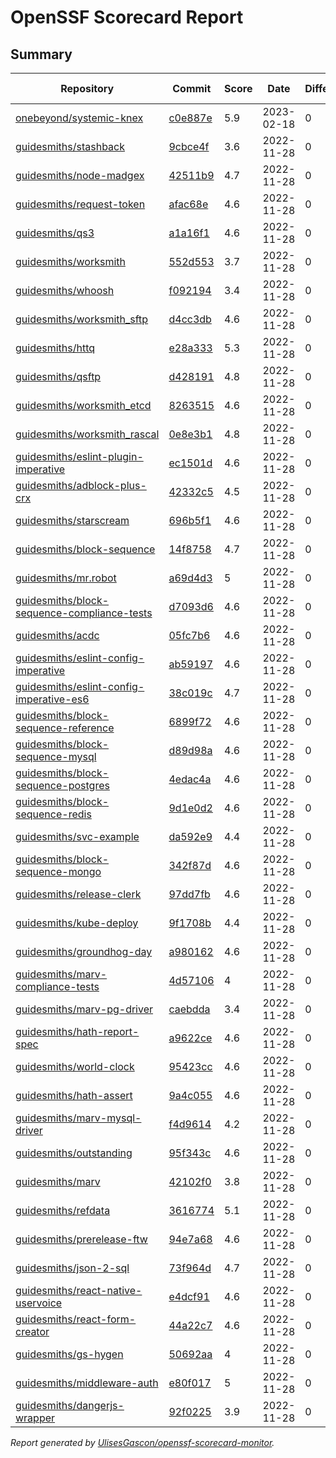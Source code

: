 # OpenSSF Scorecard Report

## Summary

| Repository | Commit | Score | Date | Difference | Report Link |
| -- | -- | -- | -- | -- | -- |
| [onebeyond/systemic-knex](https://github.com/onebeyond/systemic-knex) | [c0e887e](https://github.com/onebeyond/systemic-knex/commit/c0e887eb2d27b8bf3f7bca604e8097a5319178d8) | 5.9 | 2023-02-18 | 0 | [Full Report](https://deps.dev/project/github/onebeyond%2Fsystemic-knex) |
| [guidesmiths/stashback](https://github.com/guidesmiths/stashback) | [9cbce4f](https://github.com/guidesmiths/stashback/commit/9cbce4f53f932a386eb4b6fc35430a14dea128cd) | 3.6 | 2022-11-28 | 0 | [Full Report](https://deps.dev/project/github/guidesmiths%2Fstashback) |
| [guidesmiths/node-madgex](https://github.com/guidesmiths/node-madgex) | [42511b9](https://github.com/guidesmiths/node-madgex/commit/42511b9783832e2beb343e5c3fd02524a3260cfe) | 4.7 | 2022-11-28 | 0 | [Full Report](https://deps.dev/project/github/guidesmiths%2Fnode-madgex) |
| [guidesmiths/request-token](https://github.com/guidesmiths/request-token) | [afac68e](https://github.com/guidesmiths/request-token/commit/afac68e3d6d78b1c06f056eb75e4a145af7b70f8) | 4.6 | 2022-11-28 | 0 | [Full Report](https://deps.dev/project/github/guidesmiths%2Frequest-token) |
| [guidesmiths/qs3](https://github.com/guidesmiths/qs3) | [a1a16f1](https://github.com/guidesmiths/qs3/commit/a1a16f1c45c3833429765ad9d1a001376c90e23a) | 4.6 | 2022-11-28 | 0 | [Full Report](https://deps.dev/project/github/guidesmiths%2Fqs3) |
| [guidesmiths/worksmith](https://github.com/guidesmiths/worksmith) | [552d553](https://github.com/guidesmiths/worksmith/commit/552d553da88bddde9e55ea83ca5f1b7b756b9326) | 3.7 | 2022-11-28 | 0 | [Full Report](https://deps.dev/project/github/guidesmiths%2Fworksmith) |
| [guidesmiths/whoosh](https://github.com/guidesmiths/whoosh) | [f092194](https://github.com/guidesmiths/whoosh/commit/f092194d56a722fb3cc8737e633943455c89a1e6) | 3.4 | 2022-11-28 | 0 | [Full Report](https://deps.dev/project/github/guidesmiths%2Fwhoosh) |
| [guidesmiths/worksmith_sftp](https://github.com/guidesmiths/worksmith_sftp) | [d4cc3db](https://github.com/guidesmiths/worksmith_sftp/commit/d4cc3dbd7f3bee29e618a75356df788817771915) | 4.6 | 2022-11-28 | 0 | [Full Report](https://deps.dev/project/github/guidesmiths%2Fworksmith_sftp) |
| [guidesmiths/httq](https://github.com/guidesmiths/httq) | [e28a333](https://github.com/guidesmiths/httq/commit/e28a3334003da60fbd25f5b7132847c9e999deba) | 5.3 | 2022-11-28 | 0 | [Full Report](https://deps.dev/project/github/guidesmiths%2Fhttq) |
| [guidesmiths/qsftp](https://github.com/guidesmiths/qsftp) | [d428191](https://github.com/guidesmiths/qsftp/commit/d4281918129f63ed5c9da4723c71d0aee937c276) | 4.8 | 2022-11-28 | 0 | [Full Report](https://deps.dev/project/github/guidesmiths%2Fqsftp) |
| [guidesmiths/worksmith_etcd](https://github.com/guidesmiths/worksmith_etcd) | [8263515](https://github.com/guidesmiths/worksmith_etcd/commit/82635156c6ea23271f25d6dd004ebe34affba5b3) | 4.6 | 2022-11-28 | 0 | [Full Report](https://deps.dev/project/github/guidesmiths%2Fworksmith_etcd) |
| [guidesmiths/worksmith_rascal](https://github.com/guidesmiths/worksmith_rascal) | [0e8e3b1](https://github.com/guidesmiths/worksmith_rascal/commit/0e8e3b17c7e9d2f0b9e5d525e730fa2a2f547a19) | 4.8 | 2022-11-28 | 0 | [Full Report](https://deps.dev/project/github/guidesmiths%2Fworksmith_rascal) |
| [guidesmiths/eslint-plugin-imperative](https://github.com/guidesmiths/eslint-plugin-imperative) | [ec1501d](https://github.com/guidesmiths/eslint-plugin-imperative/commit/ec1501dd437da39dba7dbc234b6d7d92558514d6) | 4.6 | 2022-11-28 | 0 | [Full Report](https://deps.dev/project/github/guidesmiths%2Feslint-plugin-imperative) |
| [guidesmiths/adblock-plus-crx](https://github.com/guidesmiths/adblock-plus-crx) | [42332c5](https://github.com/guidesmiths/adblock-plus-crx/commit/42332c58edf486ec6cd7f972656365325afd03b0) | 4.5 | 2022-11-28 | 0 | [Full Report](https://deps.dev/project/github/guidesmiths%2Fadblock-plus-crx) |
| [guidesmiths/starscream](https://github.com/guidesmiths/starscream) | [696b5f1](https://github.com/guidesmiths/starscream/commit/696b5f1ef9097665a2341d5eb5f5863eb6591558) | 4.6 | 2022-11-28 | 0 | [Full Report](https://deps.dev/project/github/guidesmiths%2Fstarscream) |
| [guidesmiths/block-sequence](https://github.com/guidesmiths/block-sequence) | [14f8758](https://github.com/guidesmiths/block-sequence/commit/14f87583bd41f254977e818f2f667a8fad5f963f) | 4.7 | 2022-11-28 | 0 | [Full Report](https://deps.dev/project/github/guidesmiths%2Fblock-sequence) |
| [guidesmiths/mr.robot](https://github.com/guidesmiths/mr.robot) | [a69d4d3](https://github.com/guidesmiths/mr.robot/commit/a69d4d38917dc0704538cdf2936401cb3bc4bac8) | 5 | 2022-11-28 | 0 | [Full Report](https://deps.dev/project/github/guidesmiths%2Fmr.robot) |
| [guidesmiths/block-sequence-compliance-tests](https://github.com/guidesmiths/block-sequence-compliance-tests) | [d7093d6](https://github.com/guidesmiths/block-sequence-compliance-tests/commit/d7093d678907e604b03074c8a61dd94241f5d738) | 4.6 | 2022-11-28 | 0 | [Full Report](https://deps.dev/project/github/guidesmiths%2Fblock-sequence-compliance-tests) |
| [guidesmiths/acdc](https://github.com/guidesmiths/acdc) | [05fc7b6](https://github.com/guidesmiths/acdc/commit/05fc7b6a66ecdfa117c62f989ca3cc4a16f2254a) | 4.6 | 2022-11-28 | 0 | [Full Report](https://deps.dev/project/github/guidesmiths%2Facdc) |
| [guidesmiths/eslint-config-imperative](https://github.com/guidesmiths/eslint-config-imperative) | [ab59197](https://github.com/guidesmiths/eslint-config-imperative/commit/ab59197c7dfcda33fa2033378ba0412a80de3be3) | 4.6 | 2022-11-28 | 0 | [Full Report](https://deps.dev/project/github/guidesmiths%2Feslint-config-imperative) |
| [guidesmiths/eslint-config-imperative-es6](https://github.com/guidesmiths/eslint-config-imperative-es6) | [38c019c](https://github.com/guidesmiths/eslint-config-imperative-es6/commit/38c019c3712665257b58ce9d81760e08fcf8ead1) | 4.7 | 2022-11-28 | 0 | [Full Report](https://deps.dev/project/github/guidesmiths%2Feslint-config-imperative-es6) |
| [guidesmiths/block-sequence-reference](https://github.com/guidesmiths/block-sequence-reference) | [6899f72](https://github.com/guidesmiths/block-sequence-reference/commit/6899f7283143c286e9b9b3ee2f4b98b20180d4b7) | 4.6 | 2022-11-28 | 0 | [Full Report](https://deps.dev/project/github/guidesmiths%2Fblock-sequence-reference) |
| [guidesmiths/block-sequence-mysql](https://github.com/guidesmiths/block-sequence-mysql) | [d89d98a](https://github.com/guidesmiths/block-sequence-mysql/commit/d89d98ad9936d4bee43a4ab975805fbd11ca107d) | 4.6 | 2022-11-28 | 0 | [Full Report](https://deps.dev/project/github/guidesmiths%2Fblock-sequence-mysql) |
| [guidesmiths/block-sequence-postgres](https://github.com/guidesmiths/block-sequence-postgres) | [4edac4a](https://github.com/guidesmiths/block-sequence-postgres/commit/4edac4a9297f76e43fb233704d39ac4353536fc5) | 4.6 | 2022-11-28 | 0 | [Full Report](https://deps.dev/project/github/guidesmiths%2Fblock-sequence-postgres) |
| [guidesmiths/block-sequence-redis](https://github.com/guidesmiths/block-sequence-redis) | [9d1e0d2](https://github.com/guidesmiths/block-sequence-redis/commit/9d1e0d2aa10d22af66a93bf8f27fa5d119e8ebb3) | 4.6 | 2022-11-28 | 0 | [Full Report](https://deps.dev/project/github/guidesmiths%2Fblock-sequence-redis) |
| [guidesmiths/svc-example](https://github.com/guidesmiths/svc-example) | [da592e9](https://github.com/guidesmiths/svc-example/commit/da592e9a6969cedfe6959f788ef215e1a8098703) | 4.4 | 2022-11-28 | 0 | [Full Report](https://deps.dev/project/github/guidesmiths%2Fsvc-example) |
| [guidesmiths/block-sequence-mongo](https://github.com/guidesmiths/block-sequence-mongo) | [342f87d](https://github.com/guidesmiths/block-sequence-mongo/commit/342f87d441e99be150e035ce09b6dbfaeab8a2df) | 4.6 | 2022-11-28 | 0 | [Full Report](https://deps.dev/project/github/guidesmiths%2Fblock-sequence-mongo) |
| [guidesmiths/release-clerk](https://github.com/guidesmiths/release-clerk) | [97dd7fb](https://github.com/guidesmiths/release-clerk/commit/97dd7fbb3575149427fe87685a76e9db1b9eeb6b) | 4.6 | 2022-11-28 | 0 | [Full Report](https://deps.dev/project/github/guidesmiths%2Frelease-clerk) |
| [guidesmiths/kube-deploy](https://github.com/guidesmiths/kube-deploy) | [9f1708b](https://github.com/guidesmiths/kube-deploy/commit/9f1708b3f3c1b0ba99a41b148dc6c051dbf08cdd) | 4.4 | 2022-11-28 | 0 | [Full Report](https://deps.dev/project/github/guidesmiths%2Fkube-deploy) |
| [guidesmiths/groundhog-day](https://github.com/guidesmiths/groundhog-day) | [a980162](https://github.com/guidesmiths/groundhog-day/commit/a980162f468304cb8820e0c5bcf79c062279d9d3) | 4.6 | 2022-11-28 | 0 | [Full Report](https://deps.dev/project/github/guidesmiths%2Fgroundhog-day) |
| [guidesmiths/marv-compliance-tests](https://github.com/guidesmiths/marv-compliance-tests) | [4d57106](https://github.com/guidesmiths/marv-compliance-tests/commit/4d571066a939f1fb93373fe79068f0dcc57e987e) | 4 | 2022-11-28 | 0 | [Full Report](https://deps.dev/project/github/guidesmiths%2Fmarv-compliance-tests) |
| [guidesmiths/marv-pg-driver](https://github.com/guidesmiths/marv-pg-driver) | [caebdda](https://github.com/guidesmiths/marv-pg-driver/commit/caebddabf506f1635f5489c88f914a18a44a3f5d) | 3.4 | 2022-11-28 | 0 | [Full Report](https://deps.dev/project/github/guidesmiths%2Fmarv-pg-driver) |
| [guidesmiths/hath-report-spec](https://github.com/guidesmiths/hath-report-spec) | [a9622ce](https://github.com/guidesmiths/hath-report-spec/commit/a9622ce23351996a9c811a27da1dd407194c780c) | 4.6 | 2022-11-28 | 0 | [Full Report](https://deps.dev/project/github/guidesmiths%2Fhath-report-spec) |
| [guidesmiths/world-clock](https://github.com/guidesmiths/world-clock) | [95423cc](https://github.com/guidesmiths/world-clock/commit/95423ccabbb1c116b1b2f1d7b374de83c8977634) | 4.6 | 2022-11-28 | 0 | [Full Report](https://deps.dev/project/github/guidesmiths%2Fworld-clock) |
| [guidesmiths/hath-assert](https://github.com/guidesmiths/hath-assert) | [9a4c055](https://github.com/guidesmiths/hath-assert/commit/9a4c055fc5b3726253d0d97c76ee25cfb4ae1db0) | 4.6 | 2022-11-28 | 0 | [Full Report](https://deps.dev/project/github/guidesmiths%2Fhath-assert) |
| [guidesmiths/marv-mysql-driver](https://github.com/guidesmiths/marv-mysql-driver) | [f4d9614](https://github.com/guidesmiths/marv-mysql-driver/commit/f4d96140bfb3e43527a2ba8a24ae0ac42f4373e0) | 4.2 | 2022-11-28 | 0 | [Full Report](https://deps.dev/project/github/guidesmiths%2Fmarv-mysql-driver) |
| [guidesmiths/outstanding](https://github.com/guidesmiths/outstanding) | [95f343c](https://github.com/guidesmiths/outstanding/commit/95f343c02b5ee6a77d58218027181f980a5d64d4) | 4.6 | 2022-11-28 | 0 | [Full Report](https://deps.dev/project/github/guidesmiths%2Foutstanding) |
| [guidesmiths/marv](https://github.com/guidesmiths/marv) | [42102f0](https://github.com/guidesmiths/marv/commit/42102f07fd3a1110b93b77e65cc1be52f0337125) | 3.8 | 2022-11-28 | 0 | [Full Report](https://deps.dev/project/github/guidesmiths%2Fmarv) |
| [guidesmiths/refdata](https://github.com/guidesmiths/refdata) | [3616774](https://github.com/guidesmiths/refdata/commit/36167744cffd878fb1c2b071f6b48f86e31fc9a2) | 5.1 | 2022-11-28 | 0 | [Full Report](https://deps.dev/project/github/guidesmiths%2Frefdata) |
| [guidesmiths/prerelease-ftw](https://github.com/guidesmiths/prerelease-ftw) | [94e7a68](https://github.com/guidesmiths/prerelease-ftw/commit/94e7a68b421b4645444ecfbe77d48552740c4eb4) | 4.6 | 2022-11-28 | 0 | [Full Report](https://deps.dev/project/github/guidesmiths%2Fprerelease-ftw) |
| [guidesmiths/json-2-sql](https://github.com/guidesmiths/json-2-sql) | [73f964d](https://github.com/guidesmiths/json-2-sql/commit/73f964d9d61882db60686e03c795d6cb12951fe9) | 4.7 | 2022-11-28 | 0 | [Full Report](https://deps.dev/project/github/guidesmiths%2Fjson-2-sql) |
| [guidesmiths/react-native-uservoice](https://github.com/guidesmiths/react-native-uservoice) | [e4dcf91](https://github.com/guidesmiths/react-native-uservoice/commit/e4dcf91b7d7b9e532dbf199beeaf37b367c731ad) | 4.6 | 2022-11-28 | 0 | [Full Report](https://deps.dev/project/github/guidesmiths%2Freact-native-uservoice) |
| [guidesmiths/react-form-creator](https://github.com/guidesmiths/react-form-creator) | [44a22c7](https://github.com/guidesmiths/react-form-creator/commit/44a22c72f2584ed220dc5fa0f0bea3bee48feeac) | 4.6 | 2022-11-28 | 0 | [Full Report](https://deps.dev/project/github/guidesmiths%2Freact-form-creator) |
| [guidesmiths/gs-hygen](https://github.com/guidesmiths/gs-hygen) | [50692aa](https://github.com/guidesmiths/gs-hygen/commit/50692aaca467dc08e1b0cc4774cdbb7120978792) | 4 | 2022-11-28 | 0 | [Full Report](https://deps.dev/project/github/guidesmiths%2Fgs-hygen) |
| [guidesmiths/middleware-auth](https://github.com/guidesmiths/middleware-auth) | [e80f017](https://github.com/guidesmiths/middleware-auth/commit/e80f0176ee81d856b0ffd3d79c55c95aaefda5e8) | 5 | 2022-11-28 | 0 | [Full Report](https://deps.dev/project/github/guidesmiths%2Fmiddleware-auth) |
| [guidesmiths/dangerjs-wrapper](https://github.com/guidesmiths/dangerjs-wrapper) | [92f0225](https://github.com/guidesmiths/dangerjs-wrapper/commit/92f0225f4444f56982040635e1650ae938ec6cd9) | 3.9 | 2022-11-28 | 0 | [Full Report](https://deps.dev/project/github/guidesmiths%2Fdangerjs-wrapper) |

_Report generated by [UlisesGascon/openssf-scorecard-monitor](https://github.com/UlisesGascon/openssf-scorecard-monitor)._